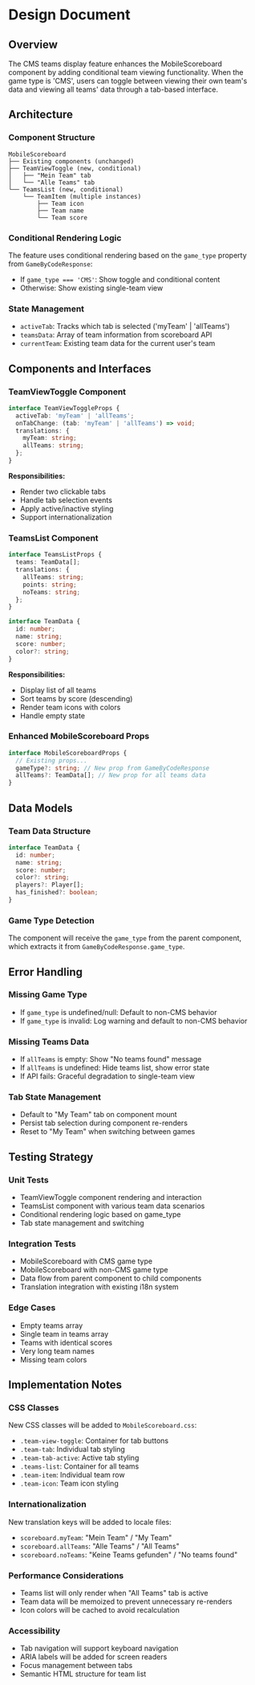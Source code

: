 # Design Document

## Overview

The CMS teams display feature enhances the MobileScoreboard component by adding conditional team viewing functionality. When the game type is 'CMS', users can toggle between viewing their own team's data and viewing all teams' data through a tab-based interface.

## Architecture

### Component Structure
```
MobileScoreboard
├── Existing components (unchanged)
├── TeamViewToggle (new, conditional)
│   ├── "Mein Team" tab
│   └── "Alle Teams" tab
└── TeamsList (new, conditional)
    └── TeamItem (multiple instances)
        ├── Team icon
        ├── Team name
        └── Team score
```

### Conditional Rendering Logic
The feature uses conditional rendering based on the `game_type` property from `GameByCodeResponse`:
- If `game_type === 'CMS'`: Show toggle and conditional content
- Otherwise: Show existing single-team view

### State Management
- `activeTab`: Tracks which tab is selected ('myTeam' | 'allTeams')
- `teamsData`: Array of team information from scoreboard API
- `currentTeam`: Existing team data for the current user's team

## Components and Interfaces

### TeamViewToggle Component
```typescript
interface TeamViewToggleProps {
  activeTab: 'myTeam' | 'allTeams';
  onTabChange: (tab: 'myTeam' | 'allTeams') => void;
  translations: {
    myTeam: string;
    allTeams: string;
  };
}
```

**Responsibilities:**
- Render two clickable tabs
- Handle tab selection events
- Apply active/inactive styling
- Support internationalization

### TeamsList Component
```typescript
interface TeamsListProps {
  teams: TeamData[];
  translations: {
    allTeams: string;
    points: string;
    noTeams: string;
  };
}

interface TeamData {
  id: number;
  name: string;
  score: number;
  color?: string;
}
```

**Responsibilities:**
- Display list of all teams
- Sort teams by score (descending)
- Render team icons with colors
- Handle empty state

### Enhanced MobileScoreboard Props
```typescript
interface MobileScoreboardProps {
  // Existing props...
  gameType?: string; // New prop from GameByCodeResponse
  allTeams?: TeamData[]; // New prop for all teams data
}
```

## Data Models

### Team Data Structure
```typescript
interface TeamData {
  id: number;
  name: string;
  score: number;
  color?: string;
  players?: Player[];
  has_finished?: boolean;
}
```

### Game Type Detection
The component will receive the `game_type` from the parent component, which extracts it from `GameByCodeResponse.game_type`.

## Error Handling

### Missing Game Type
- If `game_type` is undefined/null: Default to non-CMS behavior
- If `game_type` is invalid: Log warning and default to non-CMS behavior

### Missing Teams Data
- If `allTeams` is empty: Show "No teams found" message
- If `allTeams` is undefined: Hide teams list, show error state
- If API fails: Graceful degradation to single-team view

### Tab State Management
- Default to "My Team" tab on component mount
- Persist tab selection during component re-renders
- Reset to "My Team" when switching between games

## Testing Strategy

### Unit Tests
- TeamViewToggle component rendering and interaction
- TeamsList component with various team data scenarios
- Conditional rendering logic based on game_type
- Tab state management and switching

### Integration Tests
- MobileScoreboard with CMS game type
- MobileScoreboard with non-CMS game type
- Data flow from parent component to child components
- Translation integration with existing i18n system

### Edge Cases
- Empty teams array
- Single team in teams array
- Teams with identical scores
- Very long team names
- Missing team colors

## Implementation Notes

### CSS Classes
New CSS classes will be added to `MobileScoreboard.css`:
- `.team-view-toggle`: Container for tab buttons
- `.team-tab`: Individual tab styling
- `.team-tab-active`: Active tab styling
- `.teams-list`: Container for all teams
- `.team-item`: Individual team row
- `.team-icon`: Team icon styling

### Internationalization
New translation keys will be added to locale files:
- `scoreboard.myTeam`: "Mein Team" / "My Team"
- `scoreboard.allTeams`: "Alle Teams" / "All Teams"
- `scoreboard.noTeams`: "Keine Teams gefunden" / "No teams found"

### Performance Considerations
- Teams list will only render when "All Teams" tab is active
- Team data will be memoized to prevent unnecessary re-renders
- Icon colors will be cached to avoid recalculation

### Accessibility
- Tab navigation will support keyboard navigation
- ARIA labels will be added for screen readers
- Focus management between tabs
- Semantic HTML structure for team list